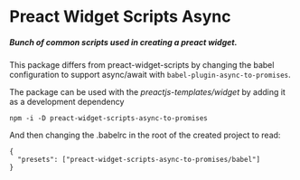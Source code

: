# Preact Widget Scripts Async

##### Bunch of common scripts used in creating a preact widget.

This package differs from preact-widget-scripts by changing the babel configuration
to support async/await with `babel-plugin-async-to-promises`.

The package can be used with the _preactjs-templates/widget_ by adding it as a development dependency

```
npm -i -D preact-widget-scripts-async-to-promises
```

And then changing the .babelrc in the root of the created project to read:

```
{
  "presets": ["preact-widget-scripts-async-to-promises/babel"]
}
```
